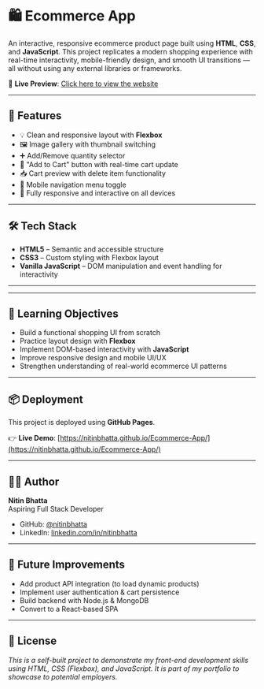 # 🛍️ Ecommerce App

An interactive, responsive ecommerce product page built using **HTML**, **CSS**, and **JavaScript**. This project replicates a modern shopping experience with real-time interactivity, mobile-friendly design, and smooth UI transitions — all without using any external libraries or frameworks.

🔗 **Live Preview**: [Click here to view the website](https://nitinbhatta.github.io/Ecommerce-App/)

---

## 🚀 Features

- 💡 Clean and responsive layout with **Flexbox**
- 🖼️ Image gallery with thumbnail switching
- ➕ Add/Remove quantity selector
- 🛒 "Add to Cart" button with real-time cart update
- 📥 Cart preview with delete item functionality
- 📱 Mobile navigation menu toggle
- 🔄 Fully responsive and interactive on all devices

---

## 🛠️ Tech Stack

- **HTML5** – Semantic and accessible structure
- **CSS3** – Custom styling with Flexbox layout
- **Vanilla JavaScript** – DOM manipulation and event handling for interactivity

---


---

## 📌 Learning Objectives

- Build a functional shopping UI from scratch
- Practice layout design with **Flexbox**
- Implement DOM-based interactivity with **JavaScript**
- Improve responsive design and mobile UI/UX
- Strengthen understanding of real-world ecommerce UI patterns

---

## 📦 Deployment

This project is deployed using **GitHub Pages**.

👉 **Live Demo**: [https://nitinbhatta.github.io/Ecommerce-App/](https://nitinbhatta.github.io/Ecommerce-App/)

---

## 🙋‍♂️ Author

**Nitin Bhatta**  
Aspiring Full Stack Developer  
- GitHub: [@nitinbhatta](https://github.com/nitinbhatta)
- LinkedIn: [linkedin.com/in/nitinbhatta](https://linkedin.com/in/nitinbhatta)

---

## 📌 Future Improvements

- Add product API integration (to load dynamic products)
- Implement user authentication & cart persistence
- Build backend with Node.js & MongoDB
- Convert to a React-based SPA

---

## 📝 License

*This is a self-built project to demonstrate my front-end development skills using HTML, CSS (Flexbox), and JavaScript. It is part of my portfolio to showcase to potential employers.*


